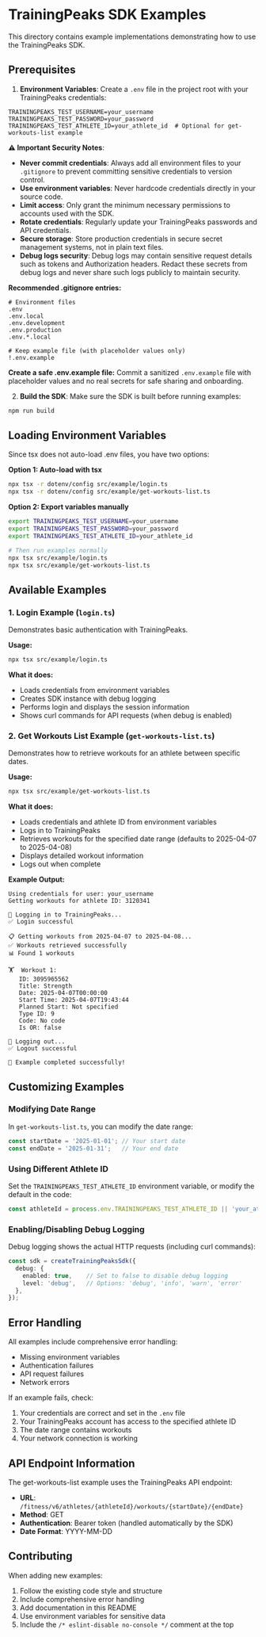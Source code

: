 # TrainingPeaks SDK Examples

This directory contains example implementations demonstrating how to use the TrainingPeaks SDK.

## Prerequisites

1. **Environment Variables**: Create a `.env` file in the project root with your TrainingPeaks credentials:

```env
TRAININGPEAKS_TEST_USERNAME=your_username
TRAININGPEAKS_TEST_PASSWORD=your_password
TRAININGPEAKS_TEST_ATHLETE_ID=your_athlete_id  # Optional for get-workouts-list example
```

**⚠️ Important Security Notes**: 
- **Never commit credentials**: Always add all environment files to your `.gitignore` to prevent committing sensitive credentials to version control.
- **Use environment variables**: Never hardcode credentials directly in your source code.
- **Limit access**: Only grant the minimum necessary permissions to accounts used with the SDK.
- **Rotate credentials**: Regularly update your TrainingPeaks passwords and API credentials.
- **Secure storage**: Store production credentials in secure secret management systems, not in plain text files.
- **Debug logs security**: Debug logs may contain sensitive request details such as tokens and Authorization headers. Redact these secrets from debug logs and never share such logs publicly to maintain security.

**Recommended .gitignore entries:**
```gitignore
# Environment files
.env
.env.local
.env.development
.env.production
.env.*.local

# Keep example file (with placeholder values only)
!.env.example
```

**Create a safe .env.example file:** Commit a sanitized `.env.example` file with placeholder values and no real secrets for safe sharing and onboarding.

2. **Build the SDK**: Make sure the SDK is built before running examples:

```bash
npm run build
```

## Loading Environment Variables

Since tsx does not auto-load .env files, you have two options:

**Option 1: Auto-load with tsx**
```bash
npx tsx -r dotenv/config src/example/login.ts
npx tsx -r dotenv/config src/example/get-workouts-list.ts
```

**Option 2: Export variables manually**
```bash
export TRAININGPEAKS_TEST_USERNAME=your_username
export TRAININGPEAKS_TEST_PASSWORD=your_password
export TRAININGPEAKS_TEST_ATHLETE_ID=your_athlete_id

# Then run examples normally
npx tsx src/example/login.ts
npx tsx src/example/get-workouts-list.ts
```

## Available Examples

### 1. Login Example (`login.ts`)

Demonstrates basic authentication with TrainingPeaks.

**Usage:**
```bash
npx tsx src/example/login.ts
```

**What it does:**
- Loads credentials from environment variables
- Creates SDK instance with debug logging
- Performs login and displays the session information
- Shows curl commands for API requests (when debug is enabled)

### 2. Get Workouts List Example (`get-workouts-list.ts`)

Demonstrates how to retrieve workouts for an athlete between specific dates.

**Usage:**
```bash
npx tsx src/example/get-workouts-list.ts
```

**What it does:**
- Loads credentials and athlete ID from environment variables
- Logs in to TrainingPeaks
- Retrieves workouts for the specified date range (defaults to 2025-04-07 to 2025-04-08)
- Displays detailed workout information
- Logs out when complete

**Example Output:**
```
Using credentials for user: your_username
Getting workouts for athlete ID: 3120341

🔐 Logging in to TrainingPeaks...
✅ Login successful

📋 Getting workouts from 2025-04-07 to 2025-04-08...
✅ Workouts retrieved successfully
📊 Found 1 workouts

🏋️  Workout 1:
   ID: 3095965562
   Title: Strength
   Date: 2025-04-07T00:00:00
   Start Time: 2025-04-07T19:43:44
   Planned Start: Not specified
   Type ID: 9
   Code: No code
   Is OR: false

🚪 Logging out...
✅ Logout successful

🎉 Example completed successfully!
```

## Customizing Examples

### Modifying Date Range

In `get-workouts-list.ts`, you can modify the date range:

```typescript
const startDate = '2025-01-01'; // Your start date
const endDate = '2025-01-31';   // Your end date
```

### Using Different Athlete ID

Set the `TRAININGPEAKS_TEST_ATHLETE_ID` environment variable, or modify the default in the code:

```typescript
const athleteId = process.env.TRAININGPEAKS_TEST_ATHLETE_ID || 'your_athlete_id';
```

### Enabling/Disabling Debug Logging

Debug logging shows the actual HTTP requests (including curl commands):

```typescript
const sdk = createTrainingPeaksSdk({
  debug: {
    enabled: true,    // Set to false to disable debug logging
    level: 'debug',   // Options: 'debug', 'info', 'warn', 'error'
  },
});
```

## Error Handling

All examples include comprehensive error handling:

- Missing environment variables
- Authentication failures
- API request failures
- Network errors

If an example fails, check:

1. Your credentials are correct and set in the `.env` file
2. Your TrainingPeaks account has access to the specified athlete ID
3. The date range contains workouts
4. Your network connection is working

## API Endpoint Information

The get-workouts-list example uses the TrainingPeaks API endpoint:
- **URL**: `/fitness/v6/athletes/{athleteId}/workouts/{startDate}/{endDate}`
- **Method**: GET
- **Authentication**: Bearer token (handled automatically by the SDK)
- **Date Format**: YYYY-MM-DD

## Contributing

When adding new examples:

1. Follow the existing code style and structure
2. Include comprehensive error handling
3. Add documentation in this README
4. Use environment variables for sensitive data
5. Include the `/* eslint-disable no-console */` comment at the top
